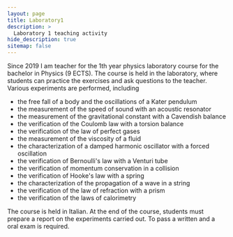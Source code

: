 ```yaml
---
layout: page
title: Laboratory1
description: >
  Laboratory 1 teaching activity
hide_description: true
sitemap: false
---
```

Since 2019 I am teacher for the 1th year physics laboratory course for the bachelor in Physics (9 ECTS). The course is held in the laboratory, where students can practice the exercises and ask questions to the teacher. Various experiments are performed, including

- the free fall of a body and the oscillations of a Kater pendulum
- the measurement of the speed of sound with an acoustic resonator
- the measurement of the gravitational constant with a Cavendish balance
- the verification of the Coulomb law with a torsion balance
- the verification of the law of perfect gases
- the measurement of the viscosity of a fluid
- the characterization of a damped harmonic oscillator with a forced oscillation
- the verification of Bernoulli's law with a Venturi tube
- the verification of momentum conservation in a collision
- the verification of Hooke's law with a spring
- the characterization of the propagation of a wave in a string
- the verification of the law of refraction with a prism
- the verification of the laws of calorimetry

The course is held in Italian. At the end of the course, students must prepare a report on the experiments carried out. To pass a written and a oral exam is required.